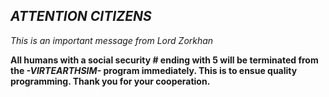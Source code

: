 ## _**ATTENTION CITIZENS**_

*This is an important message from Lord Zorkhan*

**All humans with a social security # ending with 5 will be terminated from the _-VIRTEARTHSIM-_ program immediately. This is to ensue quality programming. Thank you for your cooperation.**